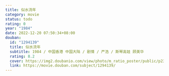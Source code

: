 ```yaml
---
title: 似水流年
category: movie
status: todo
rating: 0
year: "1984"
date: 2022-12-20 07:50:34+08:00
douban:
  id: "1294139"
  title: 似水流年
  subtitle: 1984 / 中国香港 中国大陆 / 剧情 / 严浩 / 斯琴高娃 顾美华
  rating: 8.2
  cover: https://img2.doubanio.com/view/photo/m_ratio_poster/public/p2377219783.jpg
  link: https://movie.douban.com/subject/1294139/
---
```



